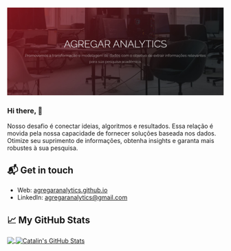 [![Hello 👋](https://raw.githubusercontent.com/agregaranalytics/agregaranalytics/main/AAcard.JPG)][3]
### Hi there, 👋

Nosso desafio é conectar ideias, algoritmos e resultados. Essa relação é movida pela nossa capacidade de fornecer soluções baseada nos dados. Otimize seu suprimento de informações, obtenha insights e garanta mais robustes à sua pesquisa.

## 📬 Get in touch

- Web: [agregaranalytics.github.io][1]
- LinkedIn: [agregaranalytics@gmail.com][2]

## &#x1f4c8; My GitHub Stats

<a href="https://github.com/agregaranalytics/agregaranalytics">
  <img align="center" src="https://github-readme-stats.vercel.app/api/top-langs/?username=agregaranalytics&hide=java,html&title_color=ffffff&text_color=c9cacc&icon_color=2bbc8a&bg_color=1d1f21" />
</a>

<a href="https://github.com/agregaranalytics/agregaranalytics">
  <img align="center" src="https://github-readme-stats.vercel.app/api?username=agregaranalytics&show_icons=true&line_height=27&count_private=true&title_color=ffffff&text_color=c9cacc&icon_color=2bbc8a&bg_color=1d1f21" alt="Catalin's GitHub Stats" />
</a>

[1]: https://agregaranalytics.github.io
[2]: mailto:agregaranalytics@gmail.com
[3]: https://github.com/agregaranalytics